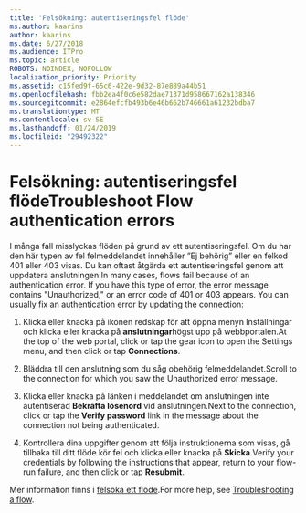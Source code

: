 ```yaml
---
title: 'Felsökning: autentiseringsfel flöde'
ms.author: kaarins
author: kaarins
ms.date: 6/27/2018
ms.audience: ITPro
ms.topic: article
ROBOTS: NOINDEX, NOFOLLOW
localization_priority: Priority
ms.assetid: c15fed9f-65c6-422e-9d32-87e889a44b51
ms.openlocfilehash: fbb2ea4f0c6e582dae71371d958667162a138346
ms.sourcegitcommit: e2864efcfb493b6e46b662b746661a61232bdba7
ms.translationtype: MT
ms.contentlocale: sv-SE
ms.lasthandoff: 01/24/2019
ms.locfileid: "29492322"
---
```

# <a name="troubleshoot-flow-authentication-errors"></a><span data-ttu-id="633e4-102">Felsökning: autentiseringsfel flöde</span><span class="sxs-lookup"><span data-stu-id="633e4-102">Troubleshoot Flow authentication errors</span></span>

<span data-ttu-id="633e4-p101">I många fall misslyckas flöden på grund av ett autentiseringsfel. Om du har den här typen av fel felmeddelandet innehåller ”Ej behörig” eller en felkod 401 eller 403 visas. Du kan oftast åtgärda ett autentiseringsfel genom att uppdatera anslutningen:</span><span class="sxs-lookup"><span data-stu-id="633e4-p101">In many cases, flows fail because of an authentication error. If you have this type of error, the error message contains "Unauthorized," or an error code of 401 or 403 appears. You can usually fix an authentication error by updating the connection:</span></span>
  
1. <span data-ttu-id="633e4-106">Klicka eller knacka på ikonen redskap för att öppna menyn Inställningar och klicka eller knacka på **anslutningar**högst upp på webbportalen.</span><span class="sxs-lookup"><span data-stu-id="633e4-106">At the top of the web portal, click or tap the gear icon to open the Settings menu, and then click or tap **Connections**.</span></span>
    
2. <span data-ttu-id="633e4-107">Bläddra till den anslutning som du såg obehörig felmeddelandet.</span><span class="sxs-lookup"><span data-stu-id="633e4-107">Scroll to the connection for which you saw the Unauthorized error message.</span></span>
    
3. <span data-ttu-id="633e4-108">Klicka eller knacka på länken i meddelandet om anslutningen inte autentiserad **Bekräfta lösenord** vid anslutningen.</span><span class="sxs-lookup"><span data-stu-id="633e4-108">Next to the connection, click or tap the **Verify password** link in the message about the connection not being authenticated.</span></span> 
    
4. <span data-ttu-id="633e4-109">Kontrollera dina uppgifter genom att följa instruktionerna som visas, gå tillbaka till ditt flöde kör fel och klicka eller knacka på **Skicka**.</span><span class="sxs-lookup"><span data-stu-id="633e4-109">Verify your credentials by following the instructions that appear, return to your flow-run failure, and then click or tap **Resubmit**.</span></span>
    
<span data-ttu-id="633e4-110">Mer information finns i [felsöka ett flöde](https://go.microsoft.com/fwlink/?linkid=872110).</span><span class="sxs-lookup"><span data-stu-id="633e4-110">For more help, see [Troubleshooting a flow](https://go.microsoft.com/fwlink/?linkid=872110).</span></span>
  

